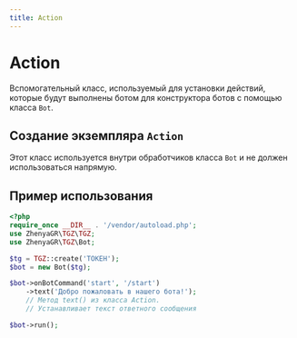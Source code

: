 ```yaml
---
title: Action
---
```


# **Action**
Вспомогательный класс, используемый для установки действий, которые будут выполнены ботом для конструктора ботов с помощью класса `Bot`.

## Создание экземпляра `Action`
Этот класс используется внутри обработчиков класса `Bot` и не должен использоваться напрямую.

## Пример использования
```php
<?php    
require_once __DIR__ . '/vendor/autoload.php';
use ZhenyaGR\TGZ\TGZ;
use ZhenyaGR\TGZ\Bot;

$tg = TGZ::create('ТОКЕН');
$bot = new Bot($tg);

$bot->onBotCommand('start', '/start')
    ->text('Добро пожаловать в нашего бота!'); 
    // Метод text() из класса Action.
    // Устанавливает текст ответного сообщения

$bot->run();
```